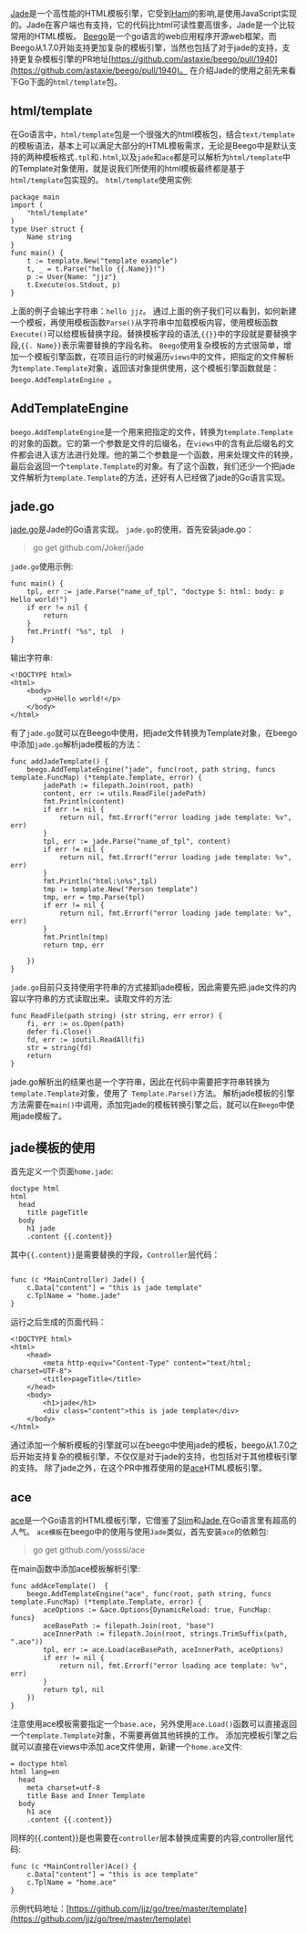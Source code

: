 [Jade](https://pugjs.org/api/getting-started.html)是一个高性能的HTML模板引擎，它受到[Haml](http://haml-lang.com/)的影响,是使用JavaScript实现的。Jade在客户端也有支持，它的代码比html可读性要高很多，Jade是一个比较常用的HTML模板。
[Beego](https://beego.me/)是一个go语言的web应用程序开源web框架，而Beego从1.7.0开始支持更加复杂的模板引擎，当然也包括了对于jade的支持，支持更复杂模板引擎的PR地址[https://github.com/astaxie/beego/pull/1940](https://github.com/astaxie/beego/pull/1940)。
在介绍Jade的使用之前先来看下Go下面的`html/template`包。

## html/template
在Go语言中，`html/template`包是一个很强大的html模板包，结合`text/template`的模板语法，基本上可以满足大部分的HTML模板需求，无论是Beego中是默认支持的两种模板格式`.tpl`和`.html`,以及`jade`和`ace`都是可以解析为`html/template`中的Template对象使用，就是说我们所使用的html模板最终都是基于`html/template`包实现的。
`html/template`使用实例:
```
package main
import (
    "html/template"
)
type User struct {
    Name string
}
func main() {
    t := template.New("template example")
    t, _ = t.Parse("hello {{.Name}}!")
    p := User{Name: "jjz"}
    t.Execute(os.Stdout, p)
}

```
上面的例子会输出字符串：`hello jjz`。
通过上面的例子我们可以看到，如何新建一个模板，再使用模板函数`Parse()`从字符串中加载模板内容，使用模板函数`Execute()`可以给模板替换字段。替换模板字段的语法,`{{}}`中的字段就是要替换字段,`{{. Name}}`表示需要替换的字段名称。
`Beego`使用复杂模板的方式很简单，增加一个模板引擎函数，在项目运行的时候遍历`views`中的文件，把指定的文件解析为`template.Template`对象，返回该对象提供使用，这个模板引擎函数就是：`beego.AddTemplateEngine
`。
## AddTemplateEngine
`beego.AddTemplateEngine`是一个用来把指定的文件，转换为`template.Template`的对象的函数。它的第一个参数是文件的后缀名，在`views`中的含有此后缀名的文件都会进入该方法进行处理。他的第二个参数是一个函数，用来处理文件的转换，最后会返回一个`template.Template`的对象。有了这个函数，我们还少一个把jade文件解析为`template.Template`的方法，还好有人已经做了jade的Go语言实现。
## jade.go
[jade.go](https://github.com/Joker/jade)是Jade的Go语言实现。
`jade.go`的使用，首先安装jade.go：
>go get github.com/Joker/jade

`jade.go`使用示例:
```
func main() {
    tpl, err := jade.Parse("name_of_tpl", "doctype 5: html: body: p Hello world!")
    if err != nil {
        return
    }
    fmt.Printf( "%s", tpl  )
}
```
输出字符串:
```
<!DOCTYPE html>
<html>
    <body>
        <p>Hello world!</p>
    </body>
</html>
```
有了`jade.go`就可以在Beego中使用，把jade文件转换为Template对象，在beego中添加`jade.go`解析jade模板的方法：
```
func addJadeTemplate() {
	beego.AddTemplateEngine("jade", func(root, path string, funcs template.FuncMap) (*template.Template, error) {
		jadePath := filepath.Join(root, path)
		content, err := utils.ReadFile(jadePath)
		fmt.Println(content)
		if err != nil {
			return nil, fmt.Errorf("error loading jade template: %v", err)
		}
		tpl, err := jade.Parse("name_of_tpl", content)
		if err != nil {
			return nil, fmt.Errorf("error loading jade template: %v", err)
		}
		fmt.Println("html:\n%s",tpl)
		tmp := template.New("Person template")
		tmp, err = tmp.Parse(tpl)
		if err != nil {
			return nil, fmt.Errorf("error loading jade template: %v", err)
		}
		fmt.Println(tmp)
		return tmp, err

	})
}
```
`jade.go`目前只支持使用字符串的方式接卸jade模板，因此需要先把.jade文件的内容以字符串的方式读取出来。读取文件的方法:
```
func ReadFile(path string) (str string, err error) {
	fi, err := os.Open(path)
	defer fi.Close()
	fd, err := ioutil.ReadAll(fi)
	str = string(fd)
	return
}
```

jade.go解析出的结果也是一个字符串，因此在代码中需要把字符串转换为`template.Template`对象，使用了` Template.Parse()`方法。
解析jade模板的引擎方法需要在`main()`中调用，添加完jade的模板转换引擎之后，就可以在`Beego`中使用jade模板了。
## jade模板的使用
首先定义一个页面`home.jade`:
```
doctype html
html
  head
    title pageTitle
  body
    h1 jade
    .content {{.content}}
```
其中`{{.content}}`是需要替换的字段，`Controller`层代码：
```

func (c *MainController) Jade() {
	c.Data["content"] = "this is jade template"
	c.TplName = "home.jade"
}
```
运行之后生成的页面代码：
```
<!DOCTYPE html>
<html>
	<head>
		<meta http-equiv="Content-Type" content="text/html; charset=UTF-8">
		<title>pageTitle</title>
 	</head>
  	<body>
        <h1>jade</h1>
        <div class="content">this is jade template</div>  
	</body>
</html>
```
通过添加一个解析模板的引擎就可以在beego中使用jade的模板，beego从1.7.0之后开始支持复杂的模板引擎，不仅仅是对于jade的支持，也包括对于其他模板引擎的支持。
除了jade之外，在这个PR中推荐使用的是[ace](https://github.com/yosssi/ace)HTML模板引擎。


## ace
[ace](https://github.com/yosssi/ace)是一个Go语言的HTML模板引擎，它借鉴了[Slim](http://slim-lang.com/)和[Jade](https://pugjs.org/api/getting-started.html),在Go语言里有超高的人气。
`ace模板`在beego中的使用与使用`Jade`类似，首先安装`ace`的依赖包:
>go get github.com/yosssi/ace

在main函数中添加ace模板解析引擎:
```
func addAceTemplate()  {
	beego.AddTemplateEngine("ace", func(root, path string, funcs template.FuncMap) (*template.Template, error) {
		aceOptions := &ace.Options{DynamicReload: true, FuncMap: funcs}
		aceBasePath := filepath.Join(root, "base")
		aceInnerPath := filepath.Join(root, strings.TrimSuffix(path, ".ace"))
		tpl, err := ace.Load(aceBasePath, aceInnerPath, aceOptions)
		if err != nil {
			return nil, fmt.Errorf("error loading ace template: %v", err)
		}
		return tpl, nil
	})	
}

```
注意使用ace模板需要指定一个`base.ace`，另外使用`ace.Load()`函数可以直接返回一个`template.Template`对象，不需要再做其他转换的工作。
添加完模板引擎之后就可以直接在views中添加.ace文件使用，新建一个`home.ace`文件:
```
= doctype html
html lang=en
  head
    meta charset=utf-8
    title Base and Inner Template
  body
    h1 ace
    .content {{.content}}

```
同样的{{.content}}是也需要在`controller`层本替换成需要的内容,controller层代码:
```
func (c *MainController)Ace() {
	c.Data["content"] = "this is ace template"
	c.TplName = "home.ace"
}
```

示例代码地址：[https://github.com/jjz/go/tree/master/template](https://github.com/jjz/go/tree/master/template)


